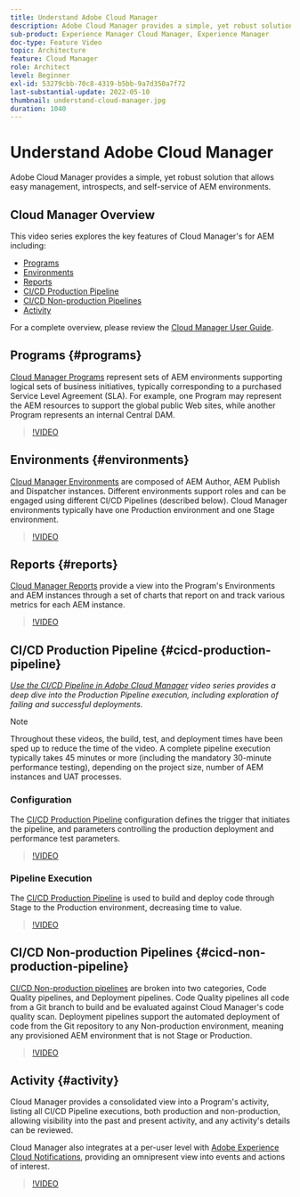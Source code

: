 ```yaml
---
title: Understand Adobe Cloud Manager
description: Adobe Cloud Manager provides a simple, yet robust solution that allows easy management, introspects, and self-service of AEM environments.
sub-product: Experience Manager Cloud Manager, Experience Manager
doc-type: Feature Video
topic: Architecture
feature: Cloud Manager
role: Architect
level: Beginner
exl-id: 53279cbb-70c8-4319-b5bb-9a7d350a7f72
last-substantial-update: 2022-05-10
thumbnail: understand-cloud-manager.jpg
duration: 1040
---
```

# Understand Adobe Cloud Manager

Adobe Cloud Manager provides a simple, yet robust solution that allows easy management, introspects, and self-service of AEM environments.

## Cloud Manager Overview

This video series explores the key features of Cloud Manager's for AEM including:

* [Programs](#programs)
* [Environments](#environments)
* [Reports](#reports)
* [CI/CD Production Pipeline](#cicd-production-pipeline)
* [CI/CD Non-production Pipelines](#cicd-non-production-pipeline)
* [Activity](#activity)

For a complete overview, please review the [Cloud Manager User Guide](https://experienceleague.adobe.com/docs/experience-manager-cloud-manager/content/introduction.html).

## Programs {#programs}

[Cloud Manager Programs](https://experienceleague.adobe.com/docs/experience-manager-cloud-manager/content/getting-started/program-setup.html) represent sets of AEM environments supporting logical sets of business initiatives, typically corresponding to a purchased Service Level Agreement (SLA). For example, one Program may represent the AEM resources to support the global public Web sites, while another Program represents an internal Central DAM.

>[!VIDEO](https://video.tv.adobe.com/v/26313?quality=12&learn=on)

## Environments {#environments}

[Cloud Manager Environments](https://experienceleague.adobe.com/docs/experience-manager-cloud-manager/content/using/managing-environments.html) are composed of AEM Author, AEM Publish and Dispatcher instances. Different environments support roles and can be engaged using different CI/CD Pipelines (described below). Cloud Manager environments typically have one Production environment and one Stage environment.

>[!VIDEO](https://video.tv.adobe.com/v/26318?quality=12&learn=on)

## Reports {#reports}

[Cloud Manager Reports](https://experienceleague.adobe.com/docs/experience-manager-cloud-manager/content/using/monitoring-environments.html) provide a view into the Program's Environments and AEM instances through a set of charts that report on and track various metrics for each AEM instance.

>[!VIDEO](https://video.tv.adobe.com/v/26315?quality=12&learn=on)

## CI/CD Production Pipeline {#cicd-production-pipeline}

*[Use the CI/CD Pipeline in Adobe Cloud Manager](./use-the-cicd-pipeline-in-cloud-manager-for-aem.md) video series provides a deep dive into the Production Pipeline execution, including exploration of failing and successful deployments.*

>[!NOTE]
>
> Throughout these videos, the build, test, and deployment times have been sped up to reduce the time of the video. A complete pipeline execution typically takes 45 minutes or more (including the mandatory 30-minute performance testing), depending on the project size, number of AEM instances and UAT processes.

### Configuration

The [CI/CD Production Pipeline](https://experienceleague.adobe.com/docs/experience-manager-cloud-manager/content/using/pipelines/production-pipelines.html) configuration defines the trigger that initiates the pipeline, and parameters controlling the production deployment and performance test parameters.

>[!VIDEO](https://video.tv.adobe.com/v/26314?quality=12&learn=on)

### Pipeline Execution

The [CI/CD Production Pipeline](https://experienceleague.adobe.com/docs/experience-manager-cloud-manager/content/using/code-deployment.html) is used to build and deploy code through Stage to the Production environment, decreasing time to value.

>[!VIDEO](https://video.tv.adobe.com/v/26317?quality=12&learn=on)

## CI/CD Non-production Pipelines {#cicd-non-production-pipeline}

[CI/CD Non-production pipelines](https://experienceleague.adobe.com/docs/experience-manager-cloud-manager/content/using/pipelines/production-pipelines.html) are broken into two categories, Code Quality pipelines, and Deployment pipelines. Code Quality pipelines all code from a Git branch to build and be evaluated against Cloud Manager's code quality scan. Deployment pipelines support the automated deployment of code from the Git repository to any Non-production environment, meaning any provisioned AEM environment that is not Stage or Production.

>[!VIDEO](https://video.tv.adobe.com/v/26316?quality=12&learn=on)

## Activity {#activity}

Cloud Manager provides a consolidated view into a Program's activity, listing all CI/CD Pipeline executions, both production and non-production, allowing visibility into the past and present activity, and any activity's details can be reviewed.

Cloud Manager also integrates at a per-user level with [Adobe Experience Cloud Notifications](https://experienceleague.adobe.com/docs/experience-manager-cloud-manager/content/using/notifications.html), providing an omnipresent view into events and actions of interest.

>[!VIDEO](https://video.tv.adobe.com/v/26319?quality=12&learn=on)
